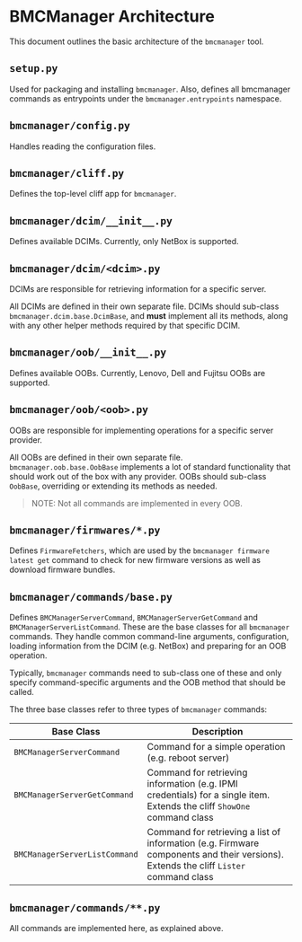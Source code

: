 # BMCManager Architecture

This document outlines the basic architecture of the `bmcmanager` tool.

## `setup.py`

Used for packaging and installing `bmcmanager`. Also, defines all bmcmanager commands as entrypoints under the `bmcmanager.entrypoints` namespace.

## `bmcmanager/config.py`

Handles reading the configuration files.

## `bmcmanager/cliff.py`

Defines the top-level cliff app for `bmcmanager`.

## `bmcmanager/dcim/__init__.py`

Defines available DCIMs. Currently, only NetBox is supported.

## `bmcmanager/dcim/<dcim>.py`

DCIMs are responsible for retrieving information for a specific server.

All DCIMs are defined in their own separate file. DCIMs should sub-class `bmcmanager.dcim.base.DcimBase`, and **must** implement all its methods, along with any other helper methods required by that specific DCIM.

## `bmcmanager/oob/__init__.py`

Defines available OOBs. Currently, Lenovo, Dell and Fujitsu OOBs are supported.

## `bmcmanager/oob/<oob>.py`

OOBs are responsible for implementing operations for a specific server provider.

All OOBs are defined in their own separate file. `bmcmanager.oob.base.OobBase` implements a lot of standard functionality that should work out of the box with any provider. OOBs should sub-class `OobBase`, overriding or extending its methods as needed.

> NOTE: Not all commands are implemented in every OOB.

## `bmcmanager/firmwares/*.py`

Defines `FirmwareFetchers`, which are used by the `bmcmanager firmware latest get` command to check for new firmware versions as well as download firmware bundles.

## `bmcmanager/commands/base.py`

Defines `BMCManagerServerCommand`, `BMCManagerServerGetCommand` and `BMCManagerServerListCommand`. These are the base classes for all `bmcmanager` commands. They handle common command-line arguments, configuration, loading information from the DCIM (e.g. NetBox) and preparing for an OOB operation.

Typically, `bmcmanager` commands need to sub-class one of these and only specify command-specific arguments and the OOB method that should be called.

The three base classes refer to three types of `bmcmanager` commands:

| Base Class                    | Description                                                                                                                          |
| ----------------------------- | ------------------------------------------------------------------------------------------------------------------------------------ |
| `BMCManagerServerCommand`     | Command for a simple operation (e.g. reboot server)                                                                                  |
| `BMCManagerServerGetCommand`  | Command for retrieving information (e.g. IPMI credentials) for a single item. Extends the cliff `ShowOne` command class              |
| `BMCManagerServerListCommand` | Command for retrieving a list of information (e.g. Firmware components and their versions). Extends the cliff `Lister` command class |

## `bmcmanager/commands/**.py`

All commands are implemented here, as explained above.
